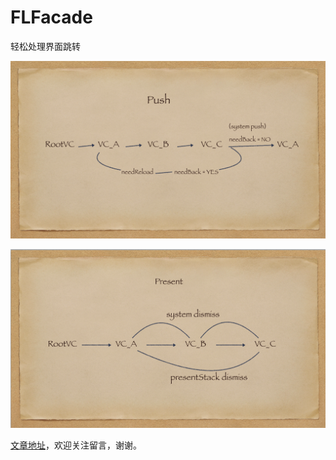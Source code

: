 # FLFacade

轻松处理界面跳转

![push](https://github.com/gitkong/FLFacade/blob/master/Snip20170817_4.png)

![modal](https://github.com/gitkong/FLFacade/blob/master/Snip20170817_3.png)

[文章地址](http://www.jianshu.com/p/01f736b08c8a)，欢迎关注留言，谢谢。
